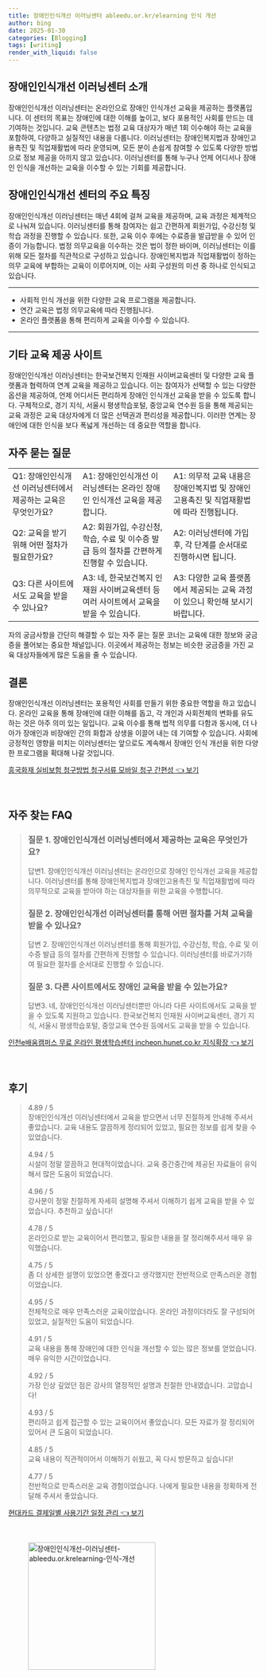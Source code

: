 ```yaml
---
title: 장애인인식개선 이러닝센터 ableedu.or.kr/elearning 인식 개선
author: bing
date: 2025-01-30
categories: [Blogging]
tags: [writing]
render_with_liquid: false
---
```



<h2 id='장애인인식개선센터 소개'>장애인인식개선 이러닝센터 소개</h2>

<p>장애인인식개선 이러닝센터는 온라인으로 장애인 인식개선 교육을 제공하는 플랫폼입니다. 이 센터의 목표는 장애인에 대한 이해를 높이고, 보다 포용적인 사회를 만드는 데 기여하는 것입니다. 교육 콘텐츠는 법정 교육 대상자가 매년 1회 이수해야 하는 교육을 포함하여, 다양하고 실질적인 내용을 다룹니다. 이러닝센터는 장애인복지법과 장애인고용촉진 및 직업재활법에 따라 운영되며, 모든 분이 손쉽게 참여할 수 있도록 다양한 방법으로 정보 제공을 아끼지 않고 있습니다. 이러닝센터를 통해 누구나 언제 어디서나 장애인 인식을 개선하는 교육을 이수할 수 있는 기회를 제공합니다.</p>

<h2 id='센터의 주요 특징'>장애인인식개선 센터의 주요 특징</h2>

<p>장애인인식개선 이러닝센터는 매년 4회에 걸쳐 교육을 제공하며, 교육 과정은 체계적으로 나눠져 있습니다. 이러닝센터를 통해 참여자는 쉽고 간편하게 회원가입, 수강신청 및 학습 과정을 진행할 수 있습니다. 또한, 교육 이수 후에는 수료증을 발급받을 수 있어 인증이 가능합니다. 법정 의무교육을 이수하는 것은 법이 정한 바이며, 이러닝센터는 이를 위해 모든 절차를 직관적으로 구성하고 있습니다. 장애인복지법과 직업재활법이 정하는 의무 교육에 부합하는 교육이 이루어지며, 이는 사회 구성원의 미션 중 하나로 인식되고 있습니다.</p>

<hr />

<ul>
    <li>사회적 인식 개선을 위한 다양한 교육 프로그램을 제공합니다.</li>
    <li>연간 교육은 법정 의무교육에 따라 진행됩니다.</li>
    <li>온라인 플랫폼을 통해 편리하게 교육을 이수할 수 있습니다.</li>
</ul>

<hr />

<h2 id='기타 교육 제공 사이트'>기타 교육 제공 사이트</h2>

<p>장애인인식개선 이러닝센터는 한국보건복지 인재원 사이버교육센터 및 다양한 교육 플랫폼과 협력하여 연계 교육을 제공하고 있습니다. 이는 참여자가 선택할 수 있는 다양한 옵션을 제공하여, 언제 어디서든 편리하게 장애인 인식개선 교육을 받을 수 있도록 합니다. 구체적으로, 경기 지식, 서울시 평생학습포털, 중앙교육 연수원 등을 통해 제공되는 교육 과정은 교육 대상자에게 더 많은 선택권과 편리성을 제공합니다. 이러한 연계는 장애인에 대한 인식을 보다 폭넓게 개선하는 데 중요한 역할을 합니다.</p>

<h2 id='자주 묻는 질문'>자주 묻는 질문</h2>

<table>
    <tr>
        <td>Q1: 장애인인식개선 이러닝센터에서 제공하는 교육은 무엇인가요?</td>
        <td>A1: 장애인인식개선 이러닝센터는 온라인 장애인 인식개선 교육을 제공합니다.</td>
        <td>A1: 의무적 교육 내용은 장애인복지법 및 장애인고용촉진 및 직업재활법에 따라 진행됩니다.</td>
    </tr>
    <tr>
        <td>Q2: 교육을 받기 위해 어떤 절차가 필요한가요?</td>
        <td>A2: 회원가입, 수강신청, 학습, 수료 및 이수증 발급 등의 절차를 간편하게 진행할 수 있습니다.</td>
        <td>A2: 이러닝센터에 가입 후, 각 단계를 순서대로 진행하시면 됩니다.</td>
    </tr>
    <tr>
        <td>Q3: 다른 사이트에서도 교육을 받을 수 있나요?</td>
        <td>A3: 네, 한국보건복지 인재원 사이버교육센터 등 여러 사이트에서 교육을 받을 수 있습니다.</td>
        <td>A3: 다양한 교육 플랫폼에서 제공되는 교육 과정이 있으니 확인해 보시기 바랍니다.</td>
    </tr>
</table>

<p>자의 궁금사항을 간단히 해결할 수 있는 자주 묻는 질문 코너는 교육에 대한 정보와 궁금증을 풀어보는 중요한 채널입니다. 이곳에서 제공하는 정보는 비슷한 궁금증을 가진 교육 대상자들에게 많은 도움을 줄 수 있습니다.</p>

<h2 id='결론'>결론</h2>

<p>장애인인식개선 이러닝센터는 포용적인 사회를 만들기 위한 중요한 역할을 하고 있습니다. 온라인 교육을 통해 장애인에 대한 이해를 돕고, 각 개인과 사회전체의 변화를 유도하는 것은 아주 의미 있는 일입니다. 교육 이수를 통해 법적 의무를 다함과 동시에, 더 나아가 장애인과 비장애인 간의 화합과 상생을 이끌어 내는 데 기여할 수 있습니다. 사회에 긍정적인 영향을 미치는 이러닝센터는 앞으로도 계속해서 장애인 인식 개선을 위한 다양한 프로그램을 확대해 나갈 것입니다.</p>


<p><a class="click-button" title="흥국화재 실비보험 청구방법 청구서류 모바일 청구 간편성" href="https://blackassets.github.io/posts/%ED%9D%A5%EA%B5%AD%ED%99%94%EC%9E%AC-%EC%8B%A4%EB%B9%84%EB%B3%B4%ED%97%98-%EC%B2%AD%EA%B5%AC%EB%B0%A9%EB%B2%95-%EC%B2%AD%EA%B5%AC%EC%84%9C%EB%A5%98-%EB%AA%A8%EB%B0%94%EC%9D%BC-%EC%B2%AD%EA%B5%AC-%EA%B0%84%ED%8E%B8%EC%84%B1/" rel="dofollow">흥국화재 실비보험 청구방법 청구서류 모바일 청구 간편성 👈 보기</a></p><br>
<h2 id='자주_찾는_FAQ'>자주 찾는 FAQ</h2>
<div itemscope="" itemtype="https://schema.org/FAQPage"> 
<blockquote> 
<div itemscope="" itemprop="mainEntity" itemtype="https://schema.org/Question"> 
<h3 itemprop="name">질문 1. 장애인인식개선 이러닝센터에서 제공하는 교육은 무엇인가요?</h3> 
<div itemscope="" itemprop="acceptedAnswer" itemtype="https://schema.org/Answer"> 
<span itemprop="text"> 
<p>답변1. 장애인인식개선 이러닝센터는 온라인으로 장애인 인식개선 교육을 제공합니다. 이러닝센터를 통해 장애인복지법과 장애인고용촉진 및 직업재활법에 따라 의무적으로 교육을 받아야 하는 대상자들을 위한 교육을 수행합니다.</p> 
</span> 
</div> 
</div> 

<div itemscope="" itemprop="mainEntity" itemtype="https://schema.org/Question"> 
<h3 itemprop="name">질문 2. 장애인인식개선 이러닝센터를 통해 어떤 절차를 거쳐 교육을 받을 수 있나요?</h3> 
<div itemscope="" itemprop="acceptedAnswer" itemtype="https://schema.org/Answer"> 
<span itemprop="text"> 
<p>답변 2. 장애인인식개선 이러닝센터를 통해 회원가입, 수강신청, 학습, 수료 및 이수증 발급 등의 절차를 간편하게 진행할 수 있습니다. 이러닝센터를 바로가기하여 필요한 절차를 순서대로 진행할 수 있습니다.</p> 
</span> 
</div> 
</div> 

<div itemscope="" itemprop="mainEntity" itemtype="https://schema.org/Question"> 
<h3 itemprop="name">질문 3. 다른 사이트에서도 장애인 교육을 받을 수 있는가요?</h3> 
<div itemscope="" itemprop="acceptedAnswer" itemtype="https://schema.org/Answer"> 
<span itemprop="text"> 
<p>답변3. 네, 장애인인식개선 이러닝센터뿐만 아니라 다른 사이트에서도 교육을 받을 수 있도록 지원하고 있습니다. 한국보건복지 인재원 사이버교육센터, 경기 지식, 서울시 평생학습포털, 중앙교육 연수원 등에서도 교육을 받을 수 있습니다.</p> 
</span> 
</div> 
</div> 
</blockquote> 
</div>
<p><a class="click-button" title="인천e배움캠퍼스 무료 온라인 평생학습센터 incheon.hunet.co.kr 지식확장" href="https://blackassets.github.io/posts/%EC%9D%B8%EC%B2%9Ce%EB%B0%B0%EC%9B%80%EC%BA%A0%ED%8D%BC%EC%8A%A4-%EB%AC%B4%EB%A3%8C-%EC%98%A8%EB%9D%BC%EC%9D%B8-%ED%8F%89%EC%83%9D%ED%95%99%EC%8A%B5%EC%84%BC%ED%84%B0-incheon.hunet.co.kr-%EC%A7%80%EC%8B%9D%ED%99%95%EC%9E%A5/" rel="dofollow">인천e배움캠퍼스 무료 온라인 평생학습센터 incheon.hunet.co.kr 지식확장 👈 보기</a></p><br>
<h2 id='후기'>후기</h2>
<div itemscope itemtype="https://schema.org/Product">
  <blockquote>
  <div itemprop="review" itemscope itemtype="https://schema.org/Review">
      <div itemprop="reviewRating" itemscope itemtype="https://schema.org/Rating"> <span itemprop="ratingValue">4.89</span> / <span itemprop="bestRating">5</span> </div>
      <span itemprop="reviewBody">장애인인식개선 이러닝센터에서 교육을 받으면서 너무 친절하게 안내해 주셔서 좋았습니다. 교육 내용도 깔끔하게 정리되어 있었고, 필요한 정보를 쉽게 찾을 수 있었습니다.</span>
  </div>
  <br>
  <div itemprop="review" itemscope itemtype="https://schema.org/Review">
      <div itemprop="reviewRating" itemscope itemtype="https://schema.org/Rating"> <span itemprop="ratingValue">4.94</span> / <span itemprop="bestRating">5</span> </div>
      <span itemprop="reviewBody">시설이 정말 깔끔하고 현대적이었습니다. 교육 중간중간에 제공된 자료들이 유익해서 많은 도움이 되었습니다.</span>
  </div>
  <br>
  <div itemprop="review" itemscope itemtype="https://schema.org/Review">
      <div itemprop="reviewRating" itemscope itemtype="https://schema.org/Rating"> <span itemprop="ratingValue">4.96</span> / <span itemprop="bestRating">5</span> </div>
      <span itemprop="reviewBody">강사분이 정말 친절하게 자세히 설명해 주셔서 이해하기 쉽게 교육을 받을 수 있었습니다. 추천하고 싶습니다!</span>
  </div>
  <br>
  <div itemprop="review" itemscope itemtype="https://schema.org/Review">
      <div itemprop="reviewRating" itemscope itemtype="https://schema.org/Rating"> <span itemprop="ratingValue">4.78</span> / <span itemprop="bestRating">5</span> </div>
      <span itemprop="reviewBody">온라인으로 받는 교육이어서 편리했고, 필요한 내용을 잘 정리해주셔서 매우 유익했습니다.</span>
  </div>
  <br>
  <div itemprop="review" itemscope itemtype="https://schema.org/Review">
      <div itemprop="reviewRating" itemscope itemtype="https://schema.org/Rating"> <span itemprop="ratingValue">4.75</span> / <span itemprop="bestRating">5</span> </div>
      <span itemprop="reviewBody">좀 더 상세한 설명이 있었으면 좋겠다고 생각했지만 전반적으로 만족스러운 경험이었습니다.</span>
  </div>
  <br>
  <div itemprop="review" itemscope itemtype="https://schema.org/Review">
      <div itemprop="reviewRating" itemscope itemtype="https://schema.org/Rating"> <span itemprop="ratingValue">4.95</span> / <span itemprop="bestRating">5</span> </div>
      <span itemprop="reviewBody">전체적으로 매우 만족스러운 교육이었습니다. 온라인 과정이더라도 잘 구성되어 있었고, 실질적인 도움이 되었습니다.</span>
  </div>
  <br>
  <div itemprop="review" itemscope itemtype="https://schema.org/Review">
      <div itemprop="reviewRating" itemscope itemtype="https://schema.org/Rating"> <span itemprop="ratingValue">4.91</span> / <span itemprop="bestRating">5</span> </div>
      <span itemprop="reviewBody">교육 내용을 통해 장애인에 대한 인식을 개선할 수 있는 많은 정보를 얻었습니다. 매우 유익한 시간이었습니다.</span>
  </div>
  <br>
  <div itemprop="review" itemscope itemtype="https://schema.org/Review">
      <div itemprop="reviewRating" itemscope itemtype="https://schema.org/Rating"> <span itemprop="ratingValue">4.92</span> / <span itemprop="bestRating">5</span> </div>
      <span itemprop="reviewBody">가장 인상 깊었던 점은 강사의 열정적인 설명과 친절한 안내였습니다. 고맙습니다!</span>
  </div>
  <br>
  <div itemprop="review" itemscope itemtype="https://schema.org/Review">
      <div itemprop="reviewRating" itemscope itemtype="https://schema.org/Rating"> <span itemprop="ratingValue">4.93</span> / <span itemprop="bestRating">5</span> </div>
      <span itemprop="reviewBody">편리하고 쉽게 접근할 수 있는 교육이어서 좋았습니다. 모든 자료가 잘 정리되어 있어서 큰 도움이 되었습니다.</span>
  </div>
  <br>
  <div itemprop="review" itemscope itemtype="https://schema.org/Review">
      <div itemprop="reviewRating" itemscope itemtype="https://schema.org/Rating"> <span itemprop="ratingValue">4.85</span> / <span itemprop="bestRating">5</span> </div>
      <span itemprop="reviewBody">교육 내용이 직관적이어서 이해하기 쉬웠고, 꼭 다시 방문하고 싶습니다!</span>
  </div>
  <br>
  <div itemprop="review" itemscope itemtype="https://schema.org/Review">
      <div itemprop="reviewRating" itemscope itemtype="https://schema.org/Rating"> <span itemprop="ratingValue">4.77</span> / <span itemprop="bestRating">5</span> </div>
      <span itemprop="reviewBody">전반적으로 만족스러운 교육 경험이었습니다. 나에게 필요한 내용을 정확하게 전달해 주셔서 좋았습니다.</span>
  </div>
  </blockquote>
</div>
<p><a class="click-button" title="현대카드 결제일별 사용기간 일정 관리" href="https://blackassets.github.io/posts/%ED%98%84%EB%8C%80%EC%B9%B4%EB%93%9C-%EA%B2%B0%EC%A0%9C%EC%9D%BC%EB%B3%84-%EC%82%AC%EC%9A%A9%EA%B8%B0%EA%B0%84-%EC%9D%BC%EC%A0%95-%EA%B4%80%EB%A6%AC/" rel="dofollow">현대카드 결제일별 사용기간 일정 관리 👈 보기</a></p><br>
<figure class="image"><img src="https://blackassets.github.io/assets/img/thumbnail/장애인인식개선-이러닝센터-ableedu.or.krelearning-인식-개선.webp" alt="장애인인식개선-이러닝센터-ableedu.or.krelearning-인식-개선" width="256" height="256"></figure>